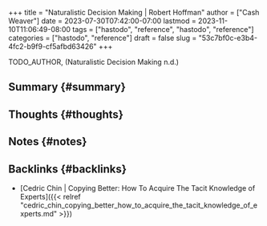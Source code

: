 +++
title = "Naturalistic Decision Making | Robert Hoffman"
author = ["Cash Weaver"]
date = 2023-07-30T07:42:00-07:00
lastmod = 2023-11-10T11:06:49-08:00
tags = ["hastodo", "reference", "hastodo", "reference"]
categories = ["hastodo", "reference"]
draft = false
slug = "53c7bf0c-e3b4-4fc2-b9f9-cf5afbd63426"
+++

TODO_AUTHOR, (Naturalistic Decision Making n.d.)


## Summary {#summary}


## Thoughts {#thoughts}


## Notes {#notes}


## Backlinks {#backlinks}

-   [Cedric Chin | Copying Better: How To Acquire The Tacit Knowledge of Experts]({{< relref "cedric_chin_copying_better_how_to_acquire_the_tacit_knowledge_of_experts.md" >}})
